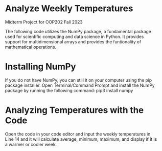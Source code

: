 # Analyze Weekly Temperatures
Midterm Project for OOP202 Fall 2023

The following code utilizes the NumPy package, a fundamental package used for scientific computing and data science in Python. It provides support for multidimensional arrays and provides the funtionality of mathematical operations. 

# Installing NumPy
If you do not have NumPy, you can still it on your computer using the pip package installer.
Open Terminal/Command Prompt and install the NumPy package by running the following command: pip3 install numpy

# Analyzing Temperatures with the Code
Open the code in your code editor and input the weekly temperatures in Line 14 and it will calculate average, minimum, maximum, and display if it is a warmer or cooler week.
